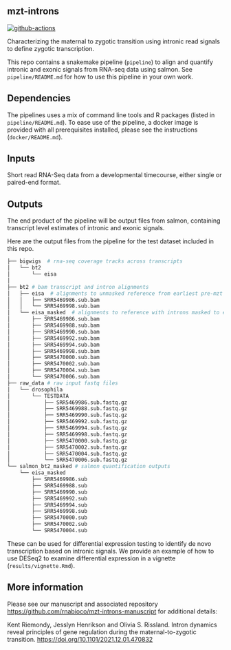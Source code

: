 
## mzt-introns  

[![github-actions](https://github.com/rnabioco/mzt-introns/actions/workflows/github-actions.yaml/badge.svg)](https://github.com/rnabioco/mzt-introns/actions/workflows/github-actions.yaml)  

Characterizing the maternal to zygotic transition using intronic read signals to define zygotic transcription.  

This repo contains a snakemake pipeline (`pipeline`) to align and quantify intronic and exonic signals from RNA-seq data using salmon. See `pipeline/README.md` for how to use this pipeline in your own work. 

## Dependencies

The pipelines uses a mix of command line tools and R packages (listed in `pipeline/README.md`). To ease use of the pipeline, a docker image is provided with all prerequisites installed, please see the instructions (`docker/README.md`).

## Inputs
Short read RNA-Seq data from a developmental timecourse, either single or paired-end format.

## Outputs

The end product of the pipeline will be output files from salmon, containing transcript level estimates of intronic and exonic signals. 

Here are the output files from the pipeline for the test dataset included in this repo. 

```bash
├── bigwigs  # rna-seq coverage tracks across transcripts
│   └── bt2
│       └── eisa
│             
├── bt2 # bam transcript and intron alignments
│   ├── eisa  # alignments to unmasked reference from earliest pre-mzt timepoint
│   │   ├── SRR5469986.sub.bam
│   │   └── SRR5469998.sub.bam
│   └── eisa_masked  # alignments to reference with introns masked to exclude signals from earliest pre-mzt timepoints
│       ├── SRR5469986.sub.bam
│       ├── SRR5469988.sub.bam
│       ├── SRR5469990.sub.bam
│       ├── SRR5469992.sub.bam
│       ├── SRR5469994.sub.bam
│       ├── SRR5469998.sub.bam
│       ├── SRR5470000.sub.bam
│       ├── SRR5470002.sub.bam
│       ├── SRR5470004.sub.bam
│       └── SRR5470006.sub.bam
├── raw_data # raw input fastq files
│   └── drosophila
│       └── TESTDATA
│           ├── SRR5469986.sub.fastq.gz
│           ├── SRR5469988.sub.fastq.gz
│           ├── SRR5469990.sub.fastq.gz
│           ├── SRR5469992.sub.fastq.gz
│           ├── SRR5469994.sub.fastq.gz
│           ├── SRR5469998.sub.fastq.gz
│           ├── SRR5470000.sub.fastq.gz
│           ├── SRR5470002.sub.fastq.gz
│           ├── SRR5470004.sub.fastq.gz
│           └── SRR5470006.sub.fastq.gz
└── salmon_bt2_masked # salmon quantification outputs 
    └── eisa_masked
        ├── SRR5469986.sub
        ├── SRR5469988.sub
        ├── SRR5469990.sub
        ├── SRR5469992.sub
        ├── SRR5469994.sub
        ├── SRR5469998.sub
        ├── SRR5470000.sub
        ├── SRR5470002.sub
        └── SRR5470004.sub
```

These can be used for differential expression testing to identify de novo transcription based on intronic signals.  We provide an example of how to use DESeq2 to examine differential expression in a vignette (`results/vignette.Rmd`).

## More information

Please see our manuscript and associated repository https://github.com/rnabioco/mzt-introns-manuscript for additional details:  

>
Kent Riemondy, Jesslyn Henrikson and Olivia S. Rissland. Intron dynamics reveal principles of 
gene regulation during the maternal-to-zygotic transition. https://doi.org/10.1101/2021.12.01.470832 
>

